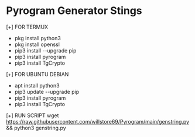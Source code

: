 # Pyrogram Generator Stings

[+] FOR TERMUX
- pkg install python3
- pkg install openssl
- pip3 install --upgrade pip
- pip3 install pyrogram
- pip3 install TgCrypto

[+] FOR UBUNTU DEBIAN
- apt install python3
- pip3 update --upgrade pip
- pip3 install pyrogram
- pip3 install TgCrypto

[+] RUN SCRIPT
wget 
https://raw.githubusercontent.com/willstore69/Pyrogram/main/genstring.py && python3 genstring.py
